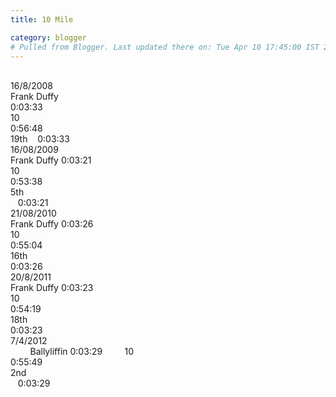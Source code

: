 ```yaml
---
title: 10 Mile

category: blogger
# Pulled from Blogger. Last updated there on: Tue Apr 10 17:45:00 IST 2012
---
```

<br />16/8/2008<span class="Apple-tab-span" style="white-space: pre;"> </span>Frank Duffy<span class="Apple-tab-span" style="white-space: pre;"> </span>0:03:33<span class="Apple-tab-span" style="white-space: pre;"> </span>10<span class="Apple-tab-span" style="white-space: pre;"> </span>0:56:48<span class="Apple-tab-span" style="white-space: pre;"> </span>19th &nbsp; &nbsp;0:03:33<br />16/08/2009<span class="Apple-tab-span" style="white-space: pre;"> </span>Frank Duffy 0:03:21<span class="Apple-tab-span" style="white-space: pre;"> </span>10<span class="Apple-tab-span" style="white-space: pre;"> </span>0:53:38<span class="Apple-tab-span" style="white-space: pre;"> </span>5th<span class="Apple-tab-span" style="white-space: pre;"> </span> &nbsp; &nbsp;0:03:21<br />21/08/2010<span class="Apple-tab-span" style="white-space: pre;"> </span>Frank Duffy 0:03:26<span class="Apple-tab-span" style="white-space: pre;"> </span>10<span class="Apple-tab-span" style="white-space: pre;"> </span>0:55:04<span class="Apple-tab-span" style="white-space: pre;"> </span>16th<span class="Apple-tab-span" style="white-space: pre;"> </span>0:03:26<br />20/8/2011<span class="Apple-tab-span" style="white-space: pre;"> </span>Frank Duffy 0:03:23<span class="Apple-tab-span" style="white-space: pre;"> </span>10<span class="Apple-tab-span" style="white-space: pre;"> </span>0:54:19<span class="Apple-tab-span" style="white-space: pre;"> </span>18th<span class="Apple-tab-span" style="white-space: pre;"> </span>0:03:23<br />7/4/2012<span class="Apple-tab-span" style="white-space: pre;"> </span>&nbsp; &nbsp; &nbsp; &nbsp;&nbsp;Ballyliffin 0:03:29<span class="Apple-tab-span" style="white-space: pre;"> </span>&nbsp; &nbsp; &nbsp; &nbsp;&nbsp;10<span class="Apple-tab-span" style="white-space: pre;"> </span>0:55:49<span class="Apple-tab-span" style="white-space: pre;"> </span>2nd<span class="Apple-tab-span" style="white-space: pre;"> </span> &nbsp; &nbsp;0:03:29<br />
